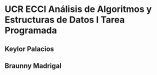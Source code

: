 # UCR ECCI Análisis de Algoritmos y Estructuras de Datos I Tarea Programada
## Keylor Palacios
## Braunny Madrigal
